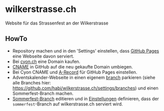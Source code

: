 # wilkerstrasse.ch

Website für das Strassenfest an der Wilkerstrasse

## HowTo

- Repository machen und in den 'Settings' einstellen, dass [GitHub Pages](https://pages.github.com) eine Webseite davon serviert.
- Bei [cyon.ch](https://www.cyon.ch/domains/) eine Domain kaufen.
- [CNAME](CNAME) in GitHub auf die neu gekaufte Domain umbiegen.
- Bei Cyon CNAME und [A-Record](https://docs.github.com/en/free-pro-team@latest/github/working-with-github-pages/managing-a-custom-domain-for-your-github-pages-site#configuring-an-apex-domain) für GitHub Pages einstellen.
- Adventskalender-Webseite in einen eigenem [branch](https://git-scm.com/docs/git-branch) parkieren (siehe alle Branches hier: https://github.com/habi/wilkerstrasse.ch/settings/branches) und einen Sommerfest-Branch machen.
- [Sommerfest-Branch](https://github.com/habi/wilkerstrasse.ch/tree/strassenfest) editieren und in [Einstellungen](https://github.com/habi/wilkerstrasse.ch/settings/pages) definieren, dass der `sommerfest`-Branch auf wilkerstrasse.ch serviert wird.
